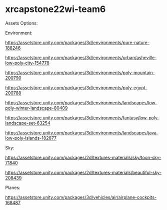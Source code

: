 # xrcapstone22wi-team6

Assets Options:

Environment:

https://assetstore.unity.com/packages/3d/environments/pure-nature-188246

https://assetstore.unity.com/packages/3d/environments/urban/asheville-low-poly-city-154778

https://assetstore.unity.com/packages/3d/environments/poly-mountain-200790

https://assetstore.unity.com/packages/3d/environments/poly-egypt-200788

https://assetstore.unity.com/packages/3d/environments/landscapes/low-poly-winter-landscape-80409

https://assetstore.unity.com/packages/3d/environments/fantasy/low-poly-landscape-set-63254

https://assetstore.unity.com/packages/3d/environments/landscapes/java-low-poly-islands-182877


Sky:

https://assetstore.unity.com/packages/2d/textures-materials/sky/toon-sky-71840

https://assetstore.unity.com/packages/2d/textures-materials/beautiful-sky-208439

Planes:

https://assetstore.unity.com/packages/3d/vehicles/air/airplane-cockpits-168487

